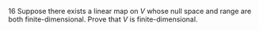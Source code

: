 16 Suppose there exists a linear map on $V$ whose null space and range are both finite-dimensional. Prove that $V$ is finite-dimensional.
